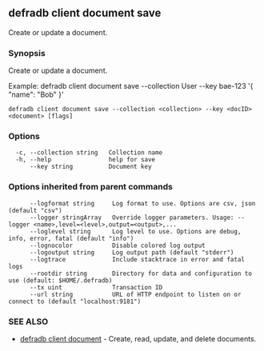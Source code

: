 ## defradb client document save

Create or update a document.

### Synopsis

Create or update a document.
		
Example:
  defradb client document save --collection User --key bae-123 '{ "name": "Bob" }'
		

```
defradb client document save --collection <collection> --key <docID> <document> [flags]
```

### Options

```
  -c, --collection string   Collection name
  -h, --help                help for save
      --key string          Document key
```

### Options inherited from parent commands

```
      --logformat string     Log format to use. Options are csv, json (default "csv")
      --logger stringArray   Override logger parameters. Usage: --logger <name>,level=<level>,output=<output>,...
      --loglevel string      Log level to use. Options are debug, info, error, fatal (default "info")
      --lognocolor           Disable colored log output
      --logoutput string     Log output path (default "stderr")
      --logtrace             Include stacktrace in error and fatal logs
      --rootdir string       Directory for data and configuration to use (default: $HOME/.defradb)
      --tx uint              Transaction ID
      --url string           URL of HTTP endpoint to listen on or connect to (default "localhost:9181")
```

### SEE ALSO

* [defradb client document](defradb_client_document.md)	 - Create, read, update, and delete documents.

